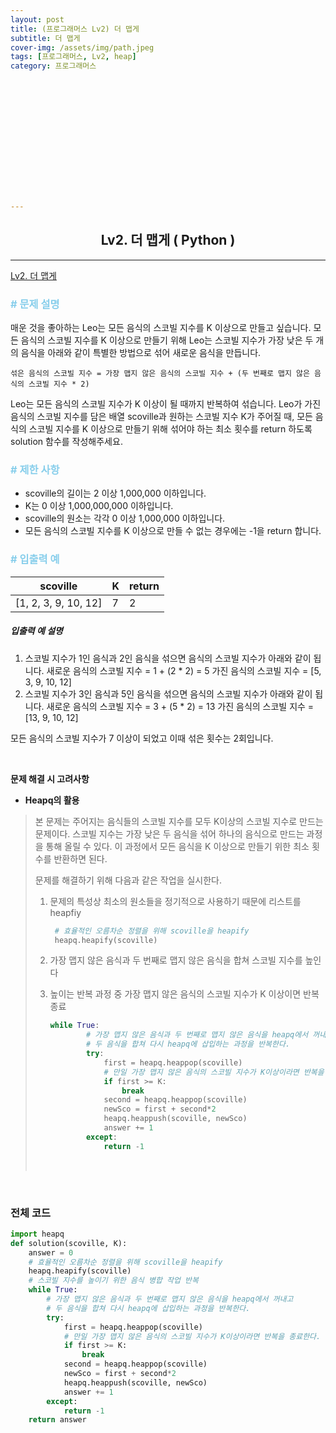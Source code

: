 ```yaml
---
layout: post
title: (프로그래머스 Lv2) 더 맵게
subtitle: 더 맵게
cover-img: /assets/img/path.jpeg
tags: [프로그래머스, Lv2, heap]
category: 프로그래머스















---
```


<center>
  <h2>
    Lv2. 더 맵게 ( Python )
  </h2>
</center>

------

[Lv2. 더 맵게](https://programmers.co.kr/learn/courses/30/lessons/42626)

### <span style="color:skyblue"># 문제 설명</span>

매운 것을 좋아하는 Leo는 모든 음식의 스코빌 지수를 K 이상으로 만들고 싶습니다. 모든 음식의 스코빌 지수를 K 이상으로 만들기 위해 Leo는 스코빌 지수가 가장 낮은 두 개의 음식을 아래와 같이 특별한 방법으로 섞어 새로운 음식을 만듭니다.

```
섞은 음식의 스코빌 지수 = 가장 맵지 않은 음식의 스코빌 지수 + (두 번째로 맵지 않은 음식의 스코빌 지수 * 2)
```

Leo는 모든 음식의 스코빌 지수가 K 이상이 될 때까지 반복하여 섞습니다.
Leo가 가진 음식의 스코빌 지수를 담은 배열 scoville과 원하는 스코빌 지수 K가 주어질 때, 모든 음식의 스코빌 지수를 K 이상으로 만들기 위해 섞어야 하는 최소 횟수를 return 하도록 solution 함수를 작성해주세요.

### <span style="color:skyblue"># 제한 사항</span>

- scoville의 길이는 2 이상 1,000,000 이하입니다.
- K는 0 이상 1,000,000,000 이하입니다.
- scoville의 원소는 각각 0 이상 1,000,000 이하입니다.
- 모든 음식의 스코빌 지수를 K 이상으로 만들 수 없는 경우에는 -1을 return 합니다.

### <span style="color:skyblue"># 입출력 예</span>

| scoville             | K    | return |
| -------------------- | ---- | ------ |
| [1, 2, 3, 9, 10, 12] | 7    | 2      |

##### 입출력 예 설명

1. 스코빌 지수가 1인 음식과 2인 음식을 섞으면 음식의 스코빌 지수가 아래와 같이 됩니다.
   새로운 음식의 스코빌 지수 = 1 + (2 * 2) = 5
   가진 음식의 스코빌 지수 = [5, 3, 9, 10, 12]
2. 스코빌 지수가 3인 음식과 5인 음식을 섞으면 음식의 스코빌 지수가 아래와 같이 됩니다.
   새로운 음식의 스코빌 지수 = 3 + (5 * 2) = 13
   가진 음식의 스코빌 지수 = [13, 9, 10, 12]

모든 음식의 스코빌 지수가 7 이상이 되었고 이때 섞은 횟수는 2회입니다.

<br>

 **문제 해결 시 고려사항**

- **Heapq의 활용**

>  본 문제는 주어지는 음식들의 스코빌 지수를 모두 K이상의 스코빌 지수로 만드는 문제이다. 스코빌 지수는 가장 낮은 두 음식을 섞어 하나의 음식으로 만드는 과정을 통해 올릴 수 있다. 이 과정에서 모든 음식을 K 이상으로 만들기 위한 최소 횟수를 반환하면 된다.
>
>  문제를 해결하기 위해 다음과 같은 작업을 실시한다.
>
>  1. 문제의 특성상 최소의 원소들을 정기적으로 사용하기 때문에 리스트를 heapfiy
>
>     ```python
>      # 효율적인 오름차순 정렬을 위해 scoville을 heapify
>      heapq.heapify(scoville)
>     ```
>
>  2. 가장 맵지 않은 음식과 두 번째로 맵지 않은 음식을 합쳐 스코빌 지수를 높인다
>
>  3. 높이는 반복 과정 중 가장 맵지 않은 음식의 스코빌 지수가 K 이상이면 반복 종료
>
>     ```python
>     while True:
>             # 가장 맵지 않은 음식과 두 번째로 맵지 않은 음식을 heapq에서 꺼내고
>             # 두 음식을 합쳐 다시 heapq에 삽입하는 과정을 반복한다.
>             try:
>                 first = heapq.heappop(scoville)
>                 # 만일 가장 맵지 않은 음식의 스코빌 지수가 K이상이라면 반복을 종료한다.
>                 if first >= K:
>                     break
>                 second = heapq.heappop(scoville)
>                 newSco = first + second*2
>                 heapq.heappush(scoville, newSco)
>                 answer += 1
>             except:
>                 return -1
>     ```
>
>     <br>

<br>

### 전체 코드

```python
import heapq
def solution(scoville, K):
    answer = 0
    # 효율적인 오름차순 정렬을 위해 scoville을 heapify
    heapq.heapify(scoville)
    # 스코빌 지수를 높이기 위한 음식 병합 작업 반복
    while True:
        # 가장 맵지 않은 음식과 두 번째로 맵지 않은 음식을 heapq에서 꺼내고
        # 두 음식을 합쳐 다시 heapq에 삽입하는 과정을 반복한다.
        try:
            first = heapq.heappop(scoville)
            # 만일 가장 맵지 않은 음식의 스코빌 지수가 K이상이라면 반복을 종료한다.
            if first >= K:
                break
            second = heapq.heappop(scoville)
            newSco = first + second*2
            heapq.heappush(scoville, newSco)
            answer += 1
        except:
            return -1
    return answer
```


